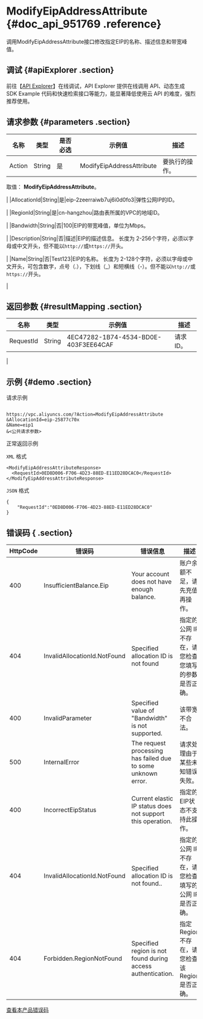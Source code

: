 # ModifyEipAddressAttribute {#doc_api_951769 .reference}

调用ModifyEipAddressAttribute接口修改指定EIP的名称、描述信息和带宽峰值。

## 调试 {#apiExplorer .section}

前往【[API Explorer](https://api.aliyun.com/#product=Vpc&api=ModifyEipAddressAttribute)】在线调试，API Explorer 提供在线调用 API、动态生成 SDK Example 代码和快速检索接口等能力，能显著降低使用云 API 的难度，强烈推荐使用。

## 请求参数 {#parameters .section}

|名称|类型|是否必选|示例值|描述|
|--|--|----|---|--|
|Action|String|是|ModifyEipAddressAttribute|要执行的操作。

 取值： **ModifyEipAddressAttribute**。

 |
|AllocationId|String|是|eip-2zeerraiwb7uj6i0d0fo3|弹性公网IP的ID。

 |
|RegionId|String|是|cn-hangzhou|路由表所属的VPC的地域ID。

 |
|Bandwidth|String|否|100|EIP的带宽峰值，单位为Mbps。

 |
|Description|String|否|描述|EIP的描述信息。 长度为 2-256个字符，必须以字母或中文开头，但不能以`http://`或`https://`开头。

 |
|Name|String|否|Test123|EIP的名称。 长度为 2-128个字符，必须以字母或中文开头，可包含数字，点号（.），下划线（\_）和短横线（-）。但不能以`http://`或`https://`开头。

 |

## 返回参数 {#resultMapping .section}

|名称|类型|示例值|描述|
|--|--|---|--|
|RequestId|String|4EC47282-1B74-4534-BD0E-403F3EE64CAF|请求ID。

 |

## 示例 {#demo .section}

请求示例

``` {#request_demo}

https://vpc.aliyuncs.com/?Action=ModifyEipAddressAttribute
&AllocationId=eip-25877c70x
&Name=eip1
&<公共请求参数>

```

正常返回示例

`XML` 格式

``` {#xml_return_success_demo}
<ModifyEipAddressAttributeResponse>
  <RequestId>0ED8D006-F706-4D23-88ED-E11ED28DCAC0</RequestId>
</ModifyEipAddressAttributeResponse>

```

`JSON` 格式

``` {#json_return_success_demo}
{
	"RequestId":"0ED8D006-F706-4D23-88ED-E11ED28DCAC0"
}
```

## 错误码 { .section}

|HttpCode|错误码|错误信息|描述|
|--------|---|----|--|
|400|InsufficientBalance.Eip|Your account does not have enough balance.|账户余额不足，请先充值再操作。|
|404|InvalidAllocationId.NotFound|Specified allocation ID is not found|指定的公网 IP 不存在，请您检查您填写的参数是否正确。|
|400|InvalidParameter|Specified value of "Bandwidth" is not supported.|该带宽不合法。|
|500|InternalError|The request processing has failed due to some unknown error.|请求处理由于某些未知错误失败。|
|400|IncorrectEipStatus|Current elastic IP status does not support this operation.|指定的EIP状态不支持此操作。|
|404|InvalidAllocationId.NotFound|Specified allocation ID is not found..|指定的公网 IP 不存在，请您检查填写的公网 IP 是否正确。|
|404|Forbidden.RegionNotFound|Specified region is not found during access authentication.|指定 Region 不存在，请您检查该 Region 是否正确。|

[查看本产品错误码](https://error-center.aliyun.com/status/product/Vpc)

